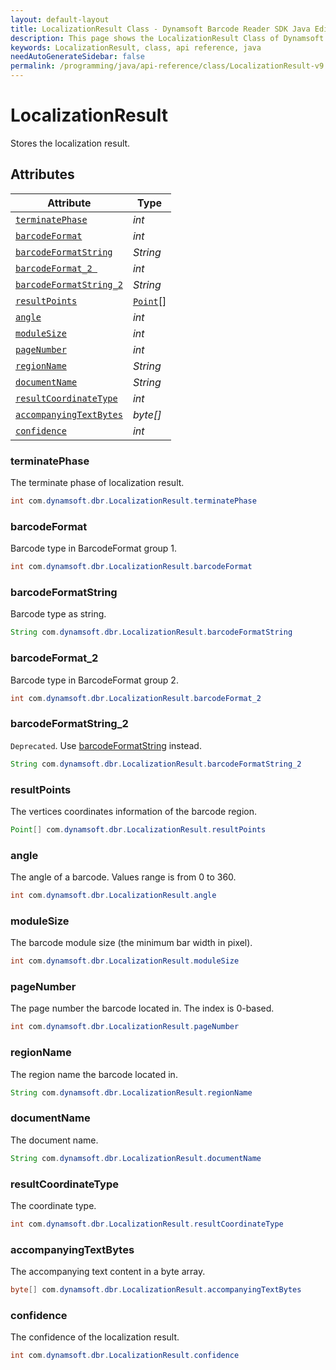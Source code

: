 ```yaml
---
layout: default-layout
title: LocalizationResult Class - Dynamsoft Barcode Reader SDK Java Edition API Reference
description: This page shows the LocalizationResult Class of Dynamsoft Barcode Reader SDK Java Edition API Reference.
keywords: LocalizationResult, class, api reference, java
needAutoGenerateSidebar: false
permalink: /programming/java/api-reference/class/LocalizationResult-v9.4.0.html
---
```



# LocalizationResult
Stores the localization result.
  

## Attributes
  
| Attribute | Type |
|---------- | ---- |
| [`terminatePhase`](#terminatephase) | *int* |
| [`barcodeFormat`](#barcodeformat) | *int* |
| [`barcodeFormatString`](#barcodeformatstring) | *String* |
| [`barcodeFormat_2 `](#barcodeformat_2 ) | *int* |
| [`barcodeFormatString_2`](#barcodeformatstring_2) | *String* |
| [`resultPoints`](#resultpoints) | [`Point`](Point.md)\[\] |
| [`angle`](#angle) | *int* |
| [`moduleSize`](#modulesize) | *int* |
| [`pageNumber`](#pagenumber) | *int* |
| [`regionName`](#regionname) | *String* |
| [`documentName`](#documentname)| *String* |
| [`resultCoordinateType`](#resultcoordinatetype) | *int* |
| [`accompanyingTextBytes`](#accompanyingtextbytes) | *byte\[\]* |
| [`confidence`](#confidence) | *int* |


### terminatePhase
The terminate phase of localization result.
```java
int com.dynamsoft.dbr.LocalizationResult.terminatePhase
```

### barcodeFormat
Barcode type in BarcodeFormat group 1.
```java
int com.dynamsoft.dbr.LocalizationResult.barcodeFormat
```

### barcodeFormatString
Barcode type as string.
```java
String com.dynamsoft.dbr.LocalizationResult.barcodeFormatString
```

### barcodeFormat_2
Barcode type in BarcodeFormat group 2.
```java
int com.dynamsoft.dbr.LocalizationResult.barcodeFormat_2
```

### barcodeFormatString_2
`Deprecated`. Use [barcodeFormatString](#barcodeformatstring) instead.
```java
String com.dynamsoft.dbr.LocalizationResult.barcodeFormatString_2
```

### resultPoints
The vertices coordinates information of the barcode region.
```java
Point[] com.dynamsoft.dbr.LocalizationResult.resultPoints
```

### angle
The angle of a barcode. Values range is from 0 to 360.
```java
int com.dynamsoft.dbr.LocalizationResult.angle
```

### moduleSize
The barcode module size (the minimum bar width in pixel).
```java
int com.dynamsoft.dbr.LocalizationResult.moduleSize
```

### pageNumber
The page number the barcode located in. The index is 0-based.
```java
int com.dynamsoft.dbr.LocalizationResult.pageNumber
```

### regionName
The region name the barcode located in.
```java
String com.dynamsoft.dbr.LocalizationResult.regionName
```

### documentName
The document name.
```java
String com.dynamsoft.dbr.LocalizationResult.documentName
```

### resultCoordinateType
The coordinate type.
```java
int com.dynamsoft.dbr.LocalizationResult.resultCoordinateType
```

### accompanyingTextBytes
The accompanying text content in a byte array.
```java
byte[] com.dynamsoft.dbr.LocalizationResult.accompanyingTextBytes
```

### confidence
The confidence of the localization result.
```java
int com.dynamsoft.dbr.LocalizationResult.confidence
```

